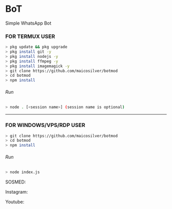 # BoT
Simple WhatsApp Bot

### FOR TERMUX USER
```bash
> pkg update && pkg upgrade
> pkg install git -y
> pkg install nodejs -y
> pkg install ffmpeg -y
> pkg install imagemagick -y
> git clone https://github.com/maicosilver/botmod  
> cd botmod
> npm install
```
###### Run
```bash
> node . [<session name>] (session name is optional)
```

---------

### FOR WINDOWS/VPS/RDP USER
```bash
> git clone https://github.com/maicosilver/botmod
> cd botmod
> npm install
```
###### Run
```bash
> node index.js
```
 SOSMED:
 
 Instagram: 
 
 Youtube: 

